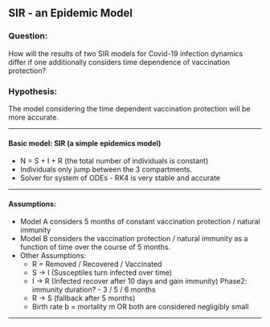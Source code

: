 ## SIR  - an Epidemic Model
### Question:
How will the results of two SIR models for Covid-19 infection dynamics differ if one additionally considers time dependence of vaccination protection? <br>
### Hypothesis:
The model considering the time dependent vaccination protection will be more accurate. <br>

---
#### Basic model: SIR (a simple epidemics model)
* N = S + I + R (the total number of individuals is constant)
* Individuals only jump between the 3 compartments. 
* Solver for system of ODEs - RK4 is very stable and accurate
---
#### Assumptions: 
* Model A considers 5 months of constant vaccination protection / natural immunity	
* Model B considers the vaccination protection / natural immunity as a function of time over the course of 5 months.
* Other Assumptions:
  - R = Removed / Recovered / Vaccinated 
  - S -> I (Susceptiles turn infected over time)
  - I -> R (Infected recover after 10 days and gain immunity)	Phase2: immunity duration? - 3 / 5 / 6 months 
  - R -> S (fallback after 5 months)
  - Birth rate b = mortality m OR both are considered negligibly small
---

